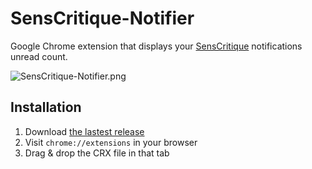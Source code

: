 SensCritique-Notifier
=====================

Google Chrome extension that displays your [SensCritique](http://www.senscritique.com) notifications unread count.

![SensCritique-Notifier.png](https://raw.github.com/Narno/SensCritique-Notifier/master/doc/screenshot.png "SensCritique-Notifier.png")

Installation
------------

1. Download [the lastest release](../../releases)
2. Visit ```chrome://extensions``` in your browser
3. Drag & drop the CRX file in that tab
